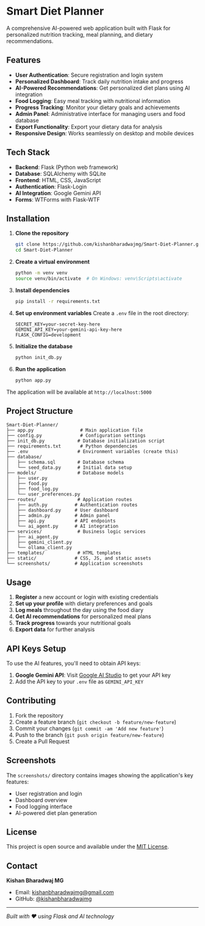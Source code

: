 # Smart Diet Planner

A comprehensive AI-powered web application built with Flask for personalized nutrition tracking, meal planning, and dietary recommendations.

## Features

- **User Authentication**: Secure registration and login system
- **Personalized Dashboard**: Track daily nutrition intake and progress
- **AI-Powered Recommendations**: Get personalized diet plans using AI integration
- **Food Logging**: Easy meal tracking with nutritional information
- **Progress Tracking**: Monitor your dietary goals and achievements
- **Admin Panel**: Administrative interface for managing users and food database
- **Export Functionality**: Export your dietary data for analysis
- **Responsive Design**: Works seamlessly on desktop and mobile devices

## Tech Stack

- **Backend**: Flask (Python web framework)
- **Database**: SQLAlchemy with SQLite
- **Frontend**: HTML, CSS, JavaScript
- **Authentication**: Flask-Login
- **AI Integration**: Google Gemini API
- **Forms**: WTForms with Flask-WTF

## Installation

1. **Clone the repository**
   ```bash
   git clone https://github.com/kishanbharadwajmg/Smart-Diet-Planner.git
   cd Smart-Diet-Planner
   ```

2. **Create a virtual environment**
   ```bash
   python -m venv venv
   source venv/bin/activate  # On Windows: venv\Scripts\activate
   ```

3. **Install dependencies**
   ```bash
   pip install -r requirements.txt
   ```

4. **Set up environment variables**
   Create a `.env` file in the root directory:
   ```
   SECRET_KEY=your-secret-key-here
   GEMINI_API_KEY=your-gemini-api-key-here
   FLASK_CONFIG=development
   ```

5. **Initialize the database**
   ```bash
   python init_db.py
   ```

6. **Run the application**
   ```bash
   python app.py
   ```

The application will be available at `http://localhost:5000`

## Project Structure

```
Smart-Diet-Planner/
├── app.py                 # Main application file
├── config.py              # Configuration settings
├── init_db.py            # Database initialization script
├── requirements.txt       # Python dependencies
├── .env                  # Environment variables (create this)
├── database/
│   ├── schema.sql        # Database schema
│   └── seed_data.py      # Initial data setup
├── models/               # Database models
│   ├── user.py
│   ├── food.py
│   ├── food_log.py
│   └── user_preferences.py
├── routes/               # Application routes
│   ├── auth.py          # Authentication routes
│   ├── dashboard.py     # User dashboard
│   ├── admin.py         # Admin panel
│   ├── api.py           # API endpoints
│   └── ai_agent.py      # AI integration
├── services/             # Business logic services
│   ├── ai_agent.py
│   ├── gemini_client.py
│   └── ollama_client.py
├── templates/            # HTML templates
├── static/              # CSS, JS, and static assets
└── screenshots/         # Application screenshots
```

## Usage

1. **Register** a new account or login with existing credentials
2. **Set up your profile** with dietary preferences and goals
3. **Log meals** throughout the day using the food diary
4. **Get AI recommendations** for personalized meal plans
5. **Track progress** towards your nutritional goals
6. **Export data** for further analysis

## API Keys Setup

To use the AI features, you'll need to obtain API keys:

1. **Google Gemini API**: Visit [Google AI Studio](https://makersuite.google.com/app/apikey) to get your API key
2. Add the API key to your `.env` file as `GEMINI_API_KEY`

## Contributing

1. Fork the repository
2. Create a feature branch (`git checkout -b feature/new-feature`)
3. Commit your changes (`git commit -am 'Add new feature'`)
4. Push to the branch (`git push origin feature/new-feature`)
5. Create a Pull Request

## Screenshots

The `screenshots/` directory contains images showing the application's key features:
- User registration and login
- Dashboard overview
- Food logging interface
- AI-powered diet plan generation

## License

This project is open source and available under the [MIT License](LICENSE).

## Contact

**Kishan Bharadwaj MG**
- Email: kishanbharadwajmg@gmail.com
- GitHub: [@kishanbharadwajmg](https://github.com/kishanbharadwajmg)

---

*Built with ❤️ using Flask and AI technology*